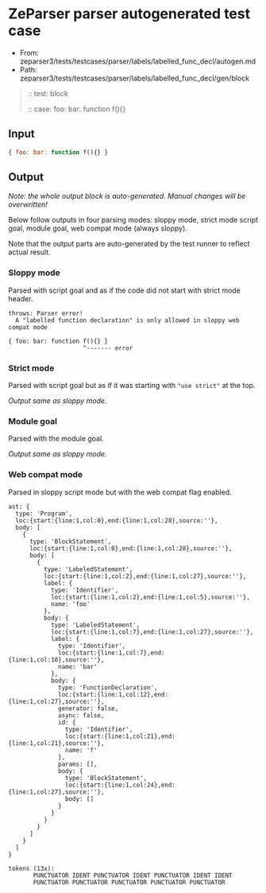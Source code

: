 # ZeParser parser autogenerated test case

- From: zeparser3/tests/testcases/parser/labels/labelled_func_decl/autogen.md
- Path: zeparser3/tests/testcases/parser/labels/labelled_func_decl/gen/block

> :: test: block
>
> :: case: foo: bar: function f(){}

## Input


`````js
{ foo: bar: function f(){} }
`````

## Output

_Note: the whole output block is auto-generated. Manual changes will be overwritten!_

Below follow outputs in four parsing modes: sloppy mode, strict mode script goal, module goal, web compat mode (always sloppy).

Note that the output parts are auto-generated by the test runner to reflect actual result.

### Sloppy mode

Parsed with script goal and as if the code did not start with strict mode header.

`````
throws: Parser error!
  A "labelled function declaration" is only allowed in sloppy web compat mode

{ foo: bar: function f(){} }
                     ^------- error
`````

### Strict mode

Parsed with script goal but as if it was starting with `"use strict"` at the top.

_Output same as sloppy mode._

### Module goal

Parsed with the module goal.

_Output same as sloppy mode._

### Web compat mode

Parsed in sloppy script mode but with the web compat flag enabled.

`````
ast: {
  type: 'Program',
  loc:{start:{line:1,col:0},end:{line:1,col:28},source:''},
  body: [
    {
      type: 'BlockStatement',
      loc:{start:{line:1,col:0},end:{line:1,col:28},source:''},
      body: [
        {
          type: 'LabeledStatement',
          loc:{start:{line:1,col:2},end:{line:1,col:27},source:''},
          label: {
            type: 'Identifier',
            loc:{start:{line:1,col:2},end:{line:1,col:5},source:''},
            name: 'foo'
          },
          body: {
            type: 'LabeledStatement',
            loc:{start:{line:1,col:7},end:{line:1,col:27},source:''},
            label: {
              type: 'Identifier',
              loc:{start:{line:1,col:7},end:{line:1,col:10},source:''},
              name: 'bar'
            },
            body: {
              type: 'FunctionDeclaration',
              loc:{start:{line:1,col:12},end:{line:1,col:27},source:''},
              generator: false,
              async: false,
              id: {
                type: 'Identifier',
                loc:{start:{line:1,col:21},end:{line:1,col:21},source:''},
                name: 'f'
              },
              params: [],
              body: {
                type: 'BlockStatement',
                loc:{start:{line:1,col:24},end:{line:1,col:27},source:''},
                body: []
              }
            }
          }
        }
      ]
    }
  ]
}

tokens (13x):
       PUNCTUATOR IDENT PUNCTUATOR IDENT PUNCTUATOR IDENT IDENT
       PUNCTUATOR PUNCTUATOR PUNCTUATOR PUNCTUATOR PUNCTUATOR
`````

